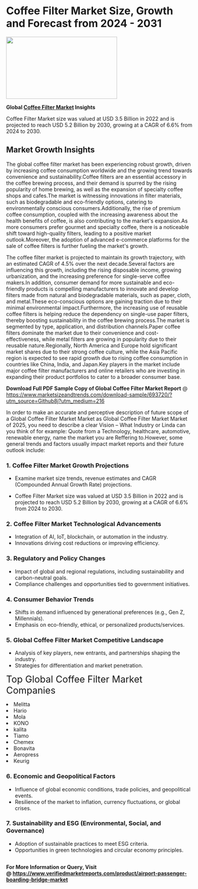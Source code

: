 <H1>Coffee Filter Market Size, Growth and Forecast from 2024 - 2031</H1><img class="aligncenter size-medium wp-image-584254" src="https://thirdeyenews.in/wp-content/uploads/2024/09/Global-Market-Research-300x168.jpeg" alt="" width="300" height="168" /><p><strong>Global&nbsp;<a href="https://www.marketsizeandtrends.com/download-sample/693720/?utm_source=Github8j?utm_medium=216">Coffee Filter Market</a> Insights</strong></p><p>Coffee Filter Market size was valued at USD 3.5 Billion in 2022 and is projected to reach USD 5.2 Billion by 2030, growing at a CAGR of 6.6% from 2024 to 2030.</p><p><h2>Market Growth Insights</h2> <p>The global coffee filter market has been experiencing robust growth, driven by increasing coffee consumption worldwide and the growing trend towards convenience and sustainability.Coffee filters are an essential accessory in the coffee brewing process, and their demand is spurred by the rising popularity of home brewing, as well as the expansion of specialty coffee shops and cafes.The market is witnessing innovations in filter materials, such as biodegradable and eco-friendly options, catering to environmentally conscious consumers.Additionally, the rise of premium coffee consumption, coupled with the increasing awareness about the health benefits of coffee, is also contributing to the market's expansion.As more consumers prefer gourmet and specialty coffee, there is a noticeable shift toward high-quality filters, leading to a positive market outlook.Moreover, the adoption of advanced e-commerce platforms for the sale of coffee filters is further fueling the market's growth.</p> <p>The coffee filter market is projected to maintain its growth trajectory, with an estimated CAGR of 4.5% over the next decade.Several factors are influencing this growth, including the rising disposable income, growing urbanization, and the increasing preference for single-serve coffee makers.In addition, consumer demand for more sustainable and eco-friendly products is compelling manufacturers to innovate and develop filters made from natural and biodegradable materials, such as paper, cloth, and metal.These eco-conscious options are gaining traction due to their minimal environmental impact.Furthermore, the increasing use of reusable coffee filters is helping reduce the dependency on single-use paper filters, thereby boosting sustainability in the coffee brewing process.The market is segmented by type, application, and distribution channels.Paper coffee filters dominate the market due to their convenience and cost-effectiveness, while metal filters are growing in popularity due to their reusable nature.Regionally, North America and Europe hold significant market shares due to their strong coffee culture, while the Asia Pacific region is expected to see rapid growth due to rising coffee consumption in countries like China, India, and Japan.Key players in the market include major coffee filter manufacturers and online retailers who are investing in expanding their product portfolios to cater to a broader consumer base.<p><span class=""><strong>Download Full PDF Sample Copy of Global Coffee Filter Market Report</strong> @ <a href="https://www.marketsizeandtrends.com/download-sample/693720/?utm_source=Github8j?utm_medium=216" target="_blank">https://www.marketsizeandtrends.com/download-sample/693720/?utm_source=Github8j?utm_medium=216</a></span></p><p>In order to make an accurate and perceptive description of future scope of a Global&nbsp;Coffee Filter Market Market as Global&nbsp;Coffee Filter Market Market of 2025, you need to describe a clear Vision &ndash; What Industry or Linda can you think of for example: Quote from a Technology, healthcare, automotive, renewable energy, name the market you are Reffering to.However, some general trends and factors usually impact market reports and their future outlook include:</p><h3>1.&nbsp;<strong>Coffee Filter Market Growth Projections</strong></h3><ul><li>Examine market size trends, revenue estimates and CAGR (Compounded Annual Growth Rate) projections.</li><li><p>Coffee Filter Market size was valued at USD 3.5 Billion in 2022 and is projected to reach USD 5.2 Billion by 2030, growing at a CAGR of 6.6% from 2024 to 2030.</p></li></ul><h3>2.&nbsp;<strong>Coffee Filter Market Technological Advancements</strong></h3><ul><li>Integration of AI, IoT, blockchain, or automation in the industry.</li><li>Innovations driving cost reductions or improving efficiency.</li></ul><h3>3.&nbsp;<strong>Regulatory and Policy Changes</strong></h3><ul><li>Impact of global and regional regulations, including sustainability and carbon-neutral goals.</li><li>Compliance challenges and opportunities tied to government initiatives.</li></ul><h3>4.&nbsp;<strong>Consumer Behavior Trends</strong></h3><ul><li>Shifts in demand influenced by generational preferences (e.g., Gen Z, Millennials).</li><li>Emphasis on eco-friendly, ethical, or personalized products/services.</li></ul><h3>5.&nbsp;<strong>Global Coffee Filter Market Competitive Landscape</strong></h3><ul><li>Analysis of key players, new entrants, and partnerships shaping the industry.</li><li>Strategies for differentiation and market penetration.</li></ul><p data-pm-slice="1 1 []"><span style="color: inherit; font-family: inherit; font-size: 25px;">Top Global Coffee Filter Market Companies</span></p><div class="" data-test-id=""><p><li>Melitta</li><li> Hario</li><li> Mola</li><li> KONO</li><li> kalita</li><li> Tiamo</li><li> Chemex</li><li> Bonavita</li><li> Aeropress</li><li> Keurig</li></p></div><h3>6.&nbsp;<strong>Economic and Geopolitical Factors</strong></h3><ul><li>Influence of global economic conditions, trade policies, and geopolitical events.</li><li>Resilience of the market to inflation, currency fluctuations, or global crises.</li></ul><h3>7.&nbsp;<strong>Sustainability and ESG (Environmental, Social, and Governance)</strong></h3><ul><li>Adoption of sustainable practices to meet ESG criteria.</li><li>Opportunities in green technologies and circular economy principles.</li></ul><h2><strong style="font-size: 14px;">For More Information or Query, Visit @&nbsp;</strong><a style="background-color: #ffffff; font-size: 14px;" href="https://www.marketsizeandtrends.com/report/coffee-filter-market/" target="_blank">https://www.verifiedmarketreports.com/product/airport-passenger-boarding-bridge-market</a></h2>